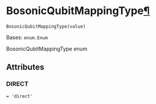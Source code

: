 # BosonicQubitMappingType[¶](#bosonicqubitmappingtype "Permalink to this headline")

<span id="undefined" />

`BosonicQubitMappingType(value)`

Bases: `enum.Enum`

BosonicQubitMappingType enum

## Attributes

<span id="undefined" />

### DIRECT

`= 'direct'`
